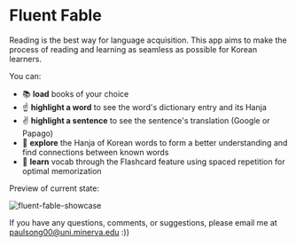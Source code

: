 # Fluent Fable

Reading is the best way for language acquisition. 
This app aims to make the process of reading and learning as seamless as possible for Korean learners.

You can:
- 📚 **load** books of your choice
- ☝️ **highlight a word** to see the word's dictionary entry and its Hanja
- ✌️ **highlight a sentence** to see the sentence's translation (Google or Papago)
- 🔎 **explore** the Hanja of Korean words to form a better understanding and find connections between known words
- 📝 **learn** vocab through the Flashcard feature using spaced repetition for optimal memorization

Preview of current state:

![fluent-fable-showcase](https://github.com/paul-song-minerva/fluent-fable/assets/97287057/8a10d780-101e-4245-bab9-12dea97c0b4f)


If you have any questions, comments, or suggestions, please email me at paulsong00@uni.minerva.edu :))
